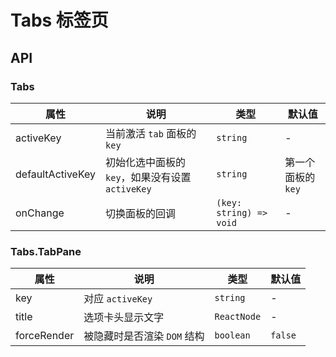 # Tabs 标签页

<code src="./demos/index.tsx"></code>

## API

### Tabs

| 属性             | 说明                                             | 类型                    | 默认值             |
| ---------------- | ------------------------------------------------ | ----------------------- | ------------------ |
| activeKey        | 当前激活 `tab` 面板的 `key`                      | `string`                | -                  |
| defaultActiveKey | 初始化选中面板的 `key`，如果没有设置 `activeKey` | `string`                | 第一个面板的 `key` |
| onChange         | 切换面板的回调                                   | `(key: string) => void` | -                  |

### Tabs.TabPane

| 属性        | 说明                        | 类型        | 默认值  |
| ----------- | --------------------------- | ----------- | ------- |
| key         | 对应 `activeKey`            | `string`    | -       |
| title       | 选项卡头显示文字            | `ReactNode` | -       |
| forceRender | 被隐藏时是否渲染 `DOM` 结构 | `boolean`   | `false` |

